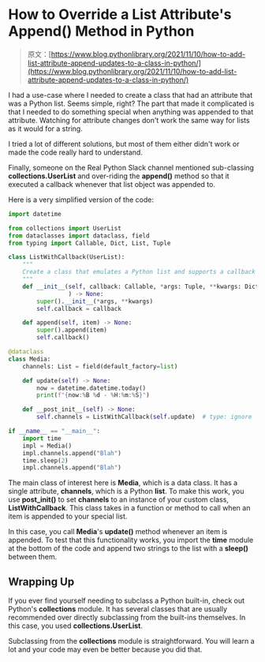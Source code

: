 # How to Override a List Attribute's Append() Method in Python

> 原文：[https://www.blog.pythonlibrary.org/2021/11/10/how-to-add-list-attribute-append-updates-to-a-class-in-python/](https://www.blog.pythonlibrary.org/2021/11/10/how-to-add-list-attribute-append-updates-to-a-class-in-python/)

I had a use-case where I needed to create a class that had an attribute that was a Python list. Seems simple, right? The part that made it complicated is that I needed to do something special when anything was appended to that attribute. Watching for attribute changes don't work the same way for lists as it would for a string.

I tried a lot of different solutions, but most of them either didn't work or made the code really hard to understand.

Finally, someone on the Real Python Slack channel mentioned sub-classing **collections.UserList** and over-riding the **append()** method so that it executed a callback whenever that list object was appended to.

Here is a very simplified version of the code:

```py
import datetime

from collections import UserList
from dataclasses import dataclass, field
from typing import Callable, Dict, List, Tuple

class ListWithCallback(UserList):
    """
    Create a class that emulates a Python list and supports a callback
    """
    def __init__(self, callback: Callable, *args: Tuple, **kwargs: Dict
                 ) -> None:
        super().__init__(*args, **kwargs)
        self.callback = callback

    def append(self, item) -> None:
        super().append(item)
        self.callback()

@dataclass
class Media:
    channels: List = field(default_factory=list)

    def update(self) -> None:
        now = datetime.datetime.today()
        print(f"{now:%B %d - %H:%m:%S}")

    def __post_init__(self) -> None:
        self.channels = ListWithCallback(self.update)  # type: ignore

if __name__ == "__main__":
    import time
    impl = Media()
    impl.channels.append("Blah")
    time.sleep(2)
    impl.channels.append("Blah")

```

The main class of interest here is **Media**, which is a data class. It has a single attribute, **channels**, which is a Python **list**. To make this work, you use **__post_init__()** to set **channels** to an instance of your custom class, **ListWithCallback**. This class takes in a function or method to call when an item is appended to your special list.

In this case, you call **Media**'s **update()** method whenever an item is appended. To test that this functionality works, you import the **time** module at the bottom of the code and append two strings to the list with a **sleep()** between them.

## Wrapping Up

If you ever find yourself needing to subclass a Python built-in, check out Python's **collections** module. It has several classes that are usually recommended over directly subclassing from the built-ins themselves. In this case, you used **collections.UserList**.

Subclassing from the **collections** module is straightforward. You will learn a lot and your code may even be better because you did that.